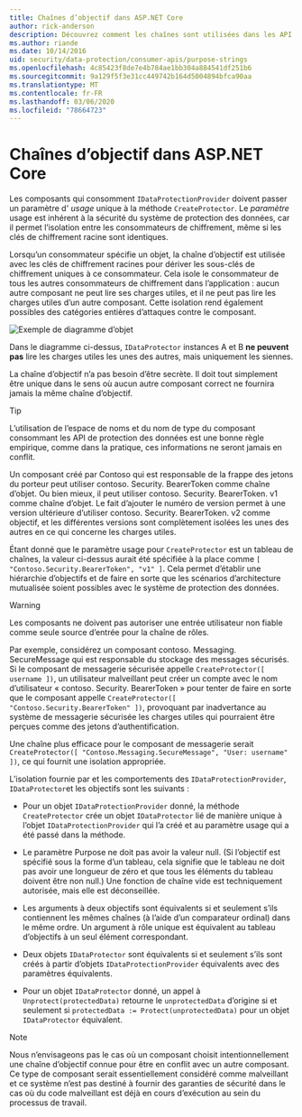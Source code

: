 ```yaml
---
title: Chaînes d’objectif dans ASP.NET Core
author: rick-anderson
description: Découvrez comment les chaînes sont utilisées dans les API de protection des données ASP.NET Core.
ms.author: riande
ms.date: 10/14/2016
uid: security/data-protection/consumer-apis/purpose-strings
ms.openlocfilehash: 4c85423f8de7e4b784ae1bb304a884541df251b6
ms.sourcegitcommit: 9a129f5f3e31cc449742b164d5004894bfca90aa
ms.translationtype: MT
ms.contentlocale: fr-FR
ms.lasthandoff: 03/06/2020
ms.locfileid: "78664723"
---
```

# <a name="purpose-strings-in-aspnet-core"></a>Chaînes d’objectif dans ASP.NET Core

<a name="data-protection-consumer-apis-purposes"></a>

Les composants qui consomment `IDataProtectionProvider` doivent passer un paramètre d' *usage* unique à la méthode `CreateProtector`. Le *paramètre* usage est inhérent à la sécurité du système de protection des données, car il permet l’isolation entre les consommateurs de chiffrement, même si les clés de chiffrement racine sont identiques.

Lorsqu’un consommateur spécifie un objet, la chaîne d’objectif est utilisée avec les clés de chiffrement racines pour dériver les sous-clés de chiffrement uniques à ce consommateur. Cela isole le consommateur de tous les autres consommateurs de chiffrement dans l’application : aucun autre composant ne peut lire ses charges utiles, et il ne peut pas lire les charges utiles d’un autre composant. Cette isolation rend également possibles des catégories entières d’attaques contre le composant.

![Exemple de diagramme d’objet](purpose-strings/_static/purposes.png)

Dans le diagramme ci-dessus, `IDataProtector` instances A et B **ne peuvent pas** lire les charges utiles les unes des autres, mais uniquement les siennes.

La chaîne d’objectif n’a pas besoin d’être secrète. Il doit tout simplement être unique dans le sens où aucun autre composant correct ne fournira jamais la même chaîne d’objectif.

>[!TIP]
> L’utilisation de l’espace de noms et du nom de type du composant consommant les API de protection des données est une bonne règle empirique, comme dans la pratique, ces informations ne seront jamais en conflit.
>
>Un composant créé par Contoso qui est responsable de la frappe des jetons du porteur peut utiliser contoso. Security. BearerToken comme chaîne d’objet. Ou bien mieux, il peut utiliser contoso. Security. BearerToken. v1 comme chaîne d’objet. Le fait d’ajouter le numéro de version permet à une version ultérieure d’utiliser contoso. Security. BearerToken. v2 comme objectif, et les différentes versions sont complètement isolées les unes des autres en ce qui concerne les charges utiles.

Étant donné que le paramètre usage pour `CreateProtector` est un tableau de chaînes, la valeur ci-dessus aurait été spécifiée à la place comme `[ "Contoso.Security.BearerToken", "v1" ]`. Cela permet d’établir une hiérarchie d’objectifs et de faire en sorte que les scénarios d’architecture mutualisée soient possibles avec le système de protection des données.

<a name="data-protection-contoso-purpose"></a>

>[!WARNING]
> Les composants ne doivent pas autoriser une entrée utilisateur non fiable comme seule source d’entrée pour la chaîne de rôles.
>
>Par exemple, considérez un composant contoso. Messaging. SecureMessage qui est responsable du stockage des messages sécurisés. Si le composant de messagerie sécurisée appelle `CreateProtector([ username ])`, un utilisateur malveillant peut créer un compte avec le nom d’utilisateur « contoso. Security. BearerToken » pour tenter de faire en sorte que le composant appelle `CreateProtector([ "Contoso.Security.BearerToken" ])`, provoquant par inadvertance au système de messagerie sécurisée les charges utiles qui pourraient être perçues comme des jetons d’authentification.
>
>Une chaîne plus efficace pour le composant de messagerie serait `CreateProtector([ "Contoso.Messaging.SecureMessage", "User: username" ])`, ce qui fournit une isolation appropriée.

L’isolation fournie par et les comportements des `IDataProtectionProvider`, `IDataProtector`et les objectifs sont les suivants :

* Pour un objet `IDataProtectionProvider` donné, la méthode `CreateProtector` crée un objet `IDataProtector` lié de manière unique à l’objet `IDataProtectionProvider` qui l’a créé et au paramètre usage qui a été passé dans la méthode.

* Le paramètre Purpose ne doit pas avoir la valeur null. (Si l’objectif est spécifié sous la forme d’un tableau, cela signifie que le tableau ne doit pas avoir une longueur de zéro et que tous les éléments du tableau doivent être non null.) Une fonction de chaîne vide est techniquement autorisée, mais elle est déconseillée.

* Les arguments à deux objectifs sont équivalents si et seulement s’ils contiennent les mêmes chaînes (à l’aide d’un comparateur ordinal) dans le même ordre. Un argument à rôle unique est équivalent au tableau d’objectifs à un seul élément correspondant.

* Deux objets `IDataProtector` sont équivalents si et seulement s’ils sont créés à partir d’objets `IDataProtectionProvider` équivalents avec des paramètres équivalents.

* Pour un objet `IDataProtector` donné, un appel à `Unprotect(protectedData)` retourne le `unprotectedData` d’origine si et seulement si `protectedData := Protect(unprotectedData)` pour un objet `IDataProtector` équivalent.

> [!NOTE]
> Nous n’envisageons pas le cas où un composant choisit intentionnellement une chaîne d’objectif connue pour être en conflit avec un autre composant. Ce type de composant serait essentiellement considéré comme malveillant et ce système n’est pas destiné à fournir des garanties de sécurité dans le cas où du code malveillant est déjà en cours d’exécution au sein du processus de travail.
